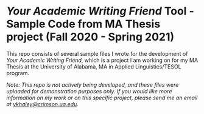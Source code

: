 # *Your Academic Writing Friend* Tool - Sample Code from MA Thesis project (Fall 2020 - Spring 2021)

This repo consists of several sample files I wrote for the development of *Your Academic Writing Friend*, which is a project I am working on for my MA Thesis at the University of Alabama, MA in Applied Linguistics/TESOL program.

*Note: This repo is not actively being developed, and these files were uploaded for demonstration purposes only. If you would like more information on my work or on this specific project, please send me an email at ykhaley@crimson.ua.edu.*
